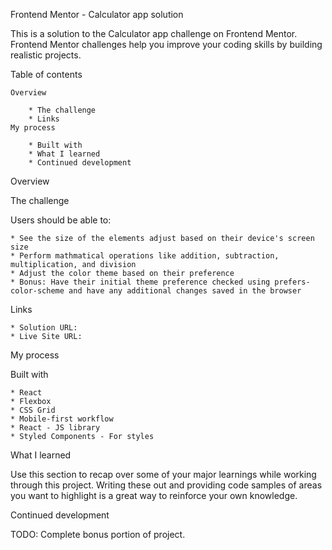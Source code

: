 Frontend Mentor - Calculator app solution

This is a solution to the Calculator app challenge on Frontend Mentor. Frontend Mentor challenges help you improve your coding skills by building realistic projects.

Table of contents

	Overview
	
		* The challenge
		* Links
	My process
	
		* Built with
		* What I learned
		* Continued development
		
Overview

The challenge

Users should be able to:

	* See the size of the elements adjust based on their device's screen size
	* Perform mathmatical operations like addition, subtraction, multiplication, and division
	* Adjust the color theme based on their preference
	* Bonus: Have their initial theme preference checked using prefers-color-scheme and have any additional changes saved in the browser
	

Links

	* Solution URL:
	* Live Site URL:
	
	
My process

Built with

	* React
	* Flexbox
	* CSS Grid
	* Mobile-first workflow
	* React - JS library
	* Styled Components - For styles
	
What I learned

Use this section to recap over some of your major learnings while working through this project. Writing these out and providing code samples of areas you want to highlight is a great way to reinforce your own knowledge.

Continued development

TODO: Complete bonus portion of project.

